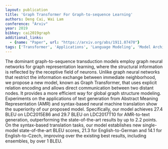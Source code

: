 ```yaml
---
layout: publication
title: 'Graph Transformer For Graph-to-sequence Learning'
authors: Deng Cai, Wai Lam
conference: "Arxiv"
year: 2019
bibkey: cai2019graph
additional_links:
  - {name: "Paper", url: "https://arxiv.org/abs/1911.07470"}
tags: ['Transformer', 'Applications', 'Language Modeling', 'Model Architecture', 'Merging', 'Pretraining Methods']
---
```

The dominant graph-to-sequence transduction models employ graph neural
networks for graph representation learning, where the structural information is
reflected by the receptive field of neurons. Unlike graph neural networks that
restrict the information exchange between immediate neighborhood, we propose a
new model, known as Graph Transformer, that uses explicit relation encoding and
allows direct communication between two distant nodes. It provides a more
efficient way for global graph structure modeling. Experiments on the
applications of text generation from Abstract Meaning Representation (AMR) and
syntax-based neural machine translation show the superiority of our proposed
model. Specifically, our model achieves 27.4 BLEU on LDC2015E86 and 29.7 BLEU
on LDC2017T10 for AMR-to-text generation, outperforming the state-of-the-art
results by up to 2.2 points. On the syntax-based translation tasks, our model
establishes new single-model state-of-the-art BLEU scores, 21.3 for
English-to-German and 14.1 for English-to-Czech, improving over the existing
best results, including ensembles, by over 1 BLEU.
